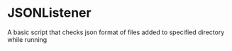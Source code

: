 # JSONListener
A basic script that checks json format of files added to specified directory while running
